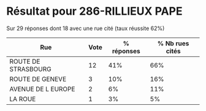 # Résultat pour 286-RILLIEUX PAPE

Sur 29 réponses dont 18 avec une rue cité (taux réussite 62%)

| Rue | Vote | % réponses | % Nb rues cités|
|-----|------|------------|----------------|
| ROUTE DE STRASBOURG | 12 | 41% | 66%|
| ROUTE DE GENEVE | 3 | 10% | 16%|
| AVENUE DE L EUROPE | 2 | 6% | 11%|
| LA ROUE | 1 | 3% | 5%|
